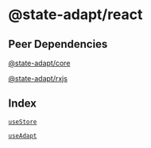# @state-adapt/react

## Peer Dependencies

[@state-adapt/core](/docs/core)

[@state-adapt/rxjs](/docs/rxjs)

## Index

[`useStore`](/react/docs/react#usestore)

[`useAdapt`](/react/docs/react#useadapt)

<!-- include: '../../../../../libs/react/src/lib/use-store.ts#useStore' -->

<!-- include: '../../../../../libs/react/src/lib/use-adapt.ts#useAdapt' -->
